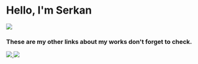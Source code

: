 # Hello, I'm Serkan 
<a href="https://www.linkedin.com/in/serkan-efe-erisev/"><img src="https://img.shields.io/badge/LinkedIn-0072b1?&stlye=for-the-badge&logo=linkedin&logoColor=white" /></a>

### These are my other links about my works don't forget to check.
<a href="https://github.com/0init0/Writeups">
  <img src="https://img.shields.io/badge/GitHub-100000?style=for-the-badge&logo=github&logoColor=white" />
</a>
<a href="https://github.com/In1t0S/VM-Writeups/tree/main/HackMyvm-Writeups">
  <img src="https://img.shields.io/badge/GitHub-100000?style=for-the-badge&logo=github&logoColor=white" />
</a>

